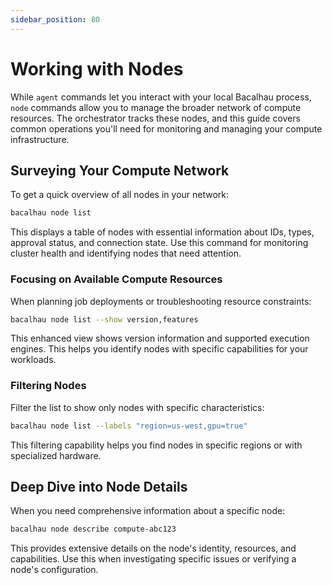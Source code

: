 ```yaml
---
sidebar_position: 80
---
```


# Working with Nodes

While `agent` commands let you interact with your local Bacalhau process, `node` commands allow you to manage the broader network of compute resources. The orchestrator tracks these nodes, and this guide covers common operations you'll need for monitoring and managing your compute infrastructure.

## Surveying Your Compute Network

To get a quick overview of all nodes in your network:

```bash
bacalhau node list
```

This displays a table of nodes with essential information about IDs, types, approval status, and connection state. Use this command for monitoring cluster health and identifying nodes that need attention.

### Focusing on Available Compute Resources

When planning job deployments or troubleshooting resource constraints:

```bash
bacalhau node list --show version,features
```

This enhanced view shows version information and supported execution engines. This helps you identify nodes with specific capabilities for your workloads.

### Filtering Nodes

Filter the list to show only nodes with specific characteristics:

```bash
bacalhau node list --labels "region=us-west,gpu=true"
```

This filtering capability helps you find nodes in specific regions or with specialized hardware.

## Deep Dive into Node Details

When you need comprehensive information about a specific node:

```bash
bacalhau node describe compute-abc123
```

This provides extensive details on the node's identity, resources, and capabilities. Use this when investigating specific issues or verifying a node's configuration.
